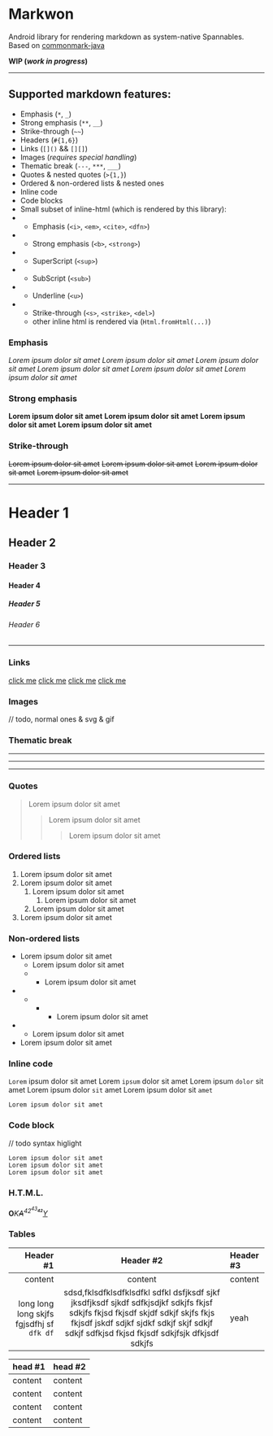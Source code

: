 # Markwon
Android library for rendering markdown as system-native Spannables. Based on [commonmark-java][commonmark-java]

**WIP (*work in progress*)**

---

## Supported markdown features:
* Emphasis (`*`, `_`)
* Strong emphasis (`**`, `__`)
* Strike-through (`~~`)
* Headers (`#{1,6}`)
* Links (`[]()` && `[][]`)
* Images (_requires special handling_)
* Thematic break (`---`, `***`, `___`)
* Quotes & nested quotes (`>{1,}`)
* Ordered & non-ordered lists & nested ones
* Inline code
* Code blocks
* Small subset of inline-html (which is rendered by this library):
* * Emphasis (`<i>`, `<em>`, `<cite>`, `<dfn>`)
* * Strong emphasis (`<b>`, `<strong>`)
* * SuperScript (`<sup>`)
* * SubScript (`<sub>`)
* * Underline (`<u>`)
* * Strike-through (`<s>`, `<strike>`, `<del>`)
  * other inline html is rendered via (`Html.fromHtml(...)`)

### Emphasis
*Lorem ipsum dolor sit amet*
_Lorem ipsum dolor sit amet_
<i>Lorem ipsum dolor sit amet</i>
<em>Lorem ipsum dolor sit amet</em>
<cite>Lorem ipsum dolor sit amet</cite>
<dfn>Lorem ipsum dolor sit amet</dfn>

### Strong emphasis
**Lorem ipsum dolor sit amet**
__Lorem ipsum dolor sit amet__
<b>Lorem ipsum dolor sit amet</b>
<strong>Lorem ipsum dolor sit amet</strong>

### Strike-through
~~Lorem ipsum dolor sit amet~~
<s>Lorem ipsum dolor sit amet</s>
<strike>Lorem ipsum dolor sit amet</strike>
<del>Lorem ipsum dolor sit amet</del>

---
# Header 1
## Header 2
### Header 3
#### Header 4
##### Header 5
###### Header 6
---

### Links
[click me](https://github.com)
[click me][1]
[click me][github]
<a href="https://github.com">click me</a>

### Images
// todo, normal ones & svg & gif

### Thematic break
---
***
___

### Quotes
> Lorem ipsum dolor sit amet
>> Lorem ipsum dolor sit amet
>>> Lorem ipsum dolor sit amet

### Ordered lists
1. Lorem ipsum dolor sit amet
2. Lorem ipsum dolor sit amet
   1. Lorem ipsum dolor sit amet
      1. Lorem ipsum dolor sit amet
   2. Lorem ipsum dolor sit amet
3. Lorem ipsum dolor sit amet

### Non-ordered lists
* Lorem ipsum dolor sit amet
   * Lorem ipsum dolor sit amet
   * * Lorem ipsum dolor sit amet
*  * * * Lorem ipsum dolor sit amet
* * Lorem ipsum dolor sit amet
* Lorem ipsum dolor sit amet

### Inline code
`Lorem` ipsum dolor sit amet
Lorem `ipsum` dolor sit amet
Lorem ipsum `dolor` sit amet
Lorem ipsum dolor `sit` amet
Lorem ipsum dolor sit `amet`

`Lorem ipsum dolor sit amet`

### Code block
// todo syntax higlight
```
Lorem ipsum dolor sit amet
Lorem ipsum dolor sit amet
Lorem ipsum dolor sit amet
```

### H.T.M.L.
<b>O</b><i>K<s>A</s><sup>42<sup>43<sub><b>42</b></sub></sup></sup><u>Y</u></i>

### Tables
Header #1 | Header #2 | Header #3
---: | :---: | :---
content | content | content
long long long skjfs fgjsdfhj sf `dfk df` | sdsd,fklsdfklsdfklsdfkl sdfkl dsfjksdf sjkf jksdfjksdf sjkdf sdfkjsdjkf sdkjfs fkjsf sdkjfs fkjsd fkjsdf skjdf sdkjf skjfs fkjs fkjsdf jskdf sdjkf sjdkf sdkjf skjf sdkjf sdkjf sdfkjsd fkjsd fkjsdf sdkjfsjk dfkjsdf sdkjfs | yeah


|head #1| head #2|
|---|---|
| content | content |
| content | content |
| content | content |
| content | content |


[1]: https://github.com
[github]: https://github.com
[commonmark-java]: https://github.com/atlassian/commonmark-java